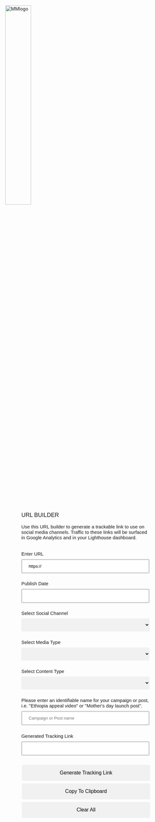 <html>

  <head>
  <meta charset="utf-8">
  <meta name="viewport" content="width=device-width, initial-scale=1">
  <title>jQuery UI Datepicker - Default functionality</title>
  <link rel="stylesheet" href="//code.jquery.com/ui/1.12.1/themes/base/jquery-ui.css">
  <link rel="stylesheet" href="/resources/demos/style.css">
  <script src="https://code.jquery.com/jquery-1.12.4.js"></script>
  <script src="https://code.jquery.com/ui/1.12.1/jquery-ui.js"></script>
  <script>
  $( function() {
    $( "#datepicker" ).datepicker({ dateFormat: 'dd-mm-yy' });
  } );
  </script>
  <style> 

.center {
  text-align:center;
  color:  #3F3F58;
  margin: auto;
  width: 60%;
  border: 2px;
  border-style: solid;
  border-color: #3F3F58; 
  border-radius: 20px; 
  padding: 10px;
}
.nest {
  text-align:left;
  margin: auto;
  width: 80%;
  border: 3px;
  padding: 10px;
  font-family: Arial, Helvetica, sans-serif;
  font-size: 15px;
}
#channel{
  width: 100%;
  padding: 12px 20px;
  margin: 8px 0;
  box-sizing: border-box;
  border: none;
  border-radius: 4px;
  }
#content_type{
  width: 100%;
  padding: 12px 20px;
  margin: 8px 0;
  box-sizing: border-box;
  border: none;
  border-radius: 4px;
  }
#media_type{
  width: 100%;
  padding: 12px 20px;
  margin: 8px 0;
  box-sizing: border-box;
  border: none;
  border-radius: 4px;
  }
 #category{
  width: 100%;
  padding: 12px 20px;
  margin: 8px 0;
  box-sizing: border-box;
  border: none;
  border-radius: 4px;
  }
select {
  width: 100%;
  padding: 12px 20px;
  border: none;
  border-radius: 4px;
  background-color: #f1f1f1;
}
input[type=text] {
  width: 100%;
  padding: 12px 20px;
  margin: 8px 0;
  box-sizing: border-box;
  border: 3px solid #ccc;
  -webkit-transition: 0.5s;
  transition: 0.5s;
  outline: none;
  border-radius: 4px;
}
input[type=text]:focus {
  border: 3px solid #555;
  border-radius: 4px;
}
.button {
  width: 100%;
  background-color: #f1f1f1;
  border: #ffffff;
  border-radius: 4px;
  color: black;
  padding: 16px 32px;
  text-align: center;
  text-decoration: none;
  display: inline-block;
  font-size: 16px;
  margin: 4px 2px;
  transition-duration: 0.4s;
  cursor: pointer;
}
.button:hover {
  width: 100%;
  background-color: #008CBA;
  color: white;
}
</style>
  </head>
  <body>
<div class="center">
<br>
<img width = 40% margin = auto src="https://lh3.google.com/u/0/d/1Y20KfjKDHrmnPYOunflno21IiMqCy2Mn=w1920-h1009-iv1" alt="MMlogo">
<div class="nest"> 
<br>
<span style = "font-size: 18px">URL BUILDER</span>
<br>
<br>
<span>Use this URL builder to generate a trackable link to use on social media channels. Traffic to these links will be surfaced in Google Analytics and in your Lighthouse dashboard.</span>
<br>
<br>
<br>
<label for="URL">Enter URL</label>
<br>
<input type="text" id="URL" name="URL" value="https://">
<br>
<p>Publish Date<input type="text" id="datepicker"></p>
<label for="channel">Select Social Channel</label>
<br>
  <select name="channel_select" id="channel">
    <option value=""></option>
  <option value="?utm_source=facebook.com">Facebook</option>
  <option value="?utm_source=l.instagram.com">Instagram</option>
  <option value="?utm_source=twitter.com">Twitter</option>
  <option value="?utm_source=linkedin.com">LinkedIn</option>
</select>
<br>
<br>
<label for="type">Select Media Type</label>
<br>
  <select name="media_type_select" id="media_type">
  <option value=""></option>
  <option value="&utm_medium=social">Organic</option>
  <option value="&utm_medium=paid_social">Paid</option>
</select>
<br>
<br>
<label for="type">Select Content Type</label>
<br>
  <select name="content_type_select" id="content_type">
  <option value=""></option>
  <option value="&social_content_type=Broad%20Reach">Broad Reach</option>
  <option value="&social_content_type=Informative">Informative</option>
  <option value="&social_content_type=Action%20Driver">Action Driver</option>
  <option value="&social_content_type=Engagement">Engagement</option>
  <option value="&social_content_type=Core">Core</option>
</select>
<br>
<br>
<label for="fname">Please enter an identifiable name for your campaign or post, i.e. "Ethiopia appeal video" or "Mother's day launch post".</label>
<br>
<input type="text" id="campaign_name" name="campaign_name" placeholder="Campaign or Post name">
<br>
<br>
<label for="fname">Generated Tracking Link</label>
<br>
<input type="text" id="output" name="output">
<br>
<br>
<button class="button" id="generate">Generate Tracking Link</button>
<button class="button" id="copy">Copy To Clipboard</button>
<button class="button" id="clear">Clear All</button>
</div>
<br>

</div>
<script>

document.getElementById("generate").addEventListener("click",linkBuild);
document.getElementById("copy").addEventListener("click",copyFunction);
document.getElementById("clear").addEventListener("click",clearFunction);

function linkBuild() {
var URL = document.getElementById("URL").value
var channel = document.getElementById("channel").value
var media_type = document.getElementById("media_type").value
var content_type = document.getElementById("content_type").value
var campaign_name = document.getElementById("campaign_name").value
var campaign_name_replaced = campaign_name.split(' ').join('%20');
var campaign_name_lowercase = campaign_name_replaced.toLowerCase();
var campaign = campaign_name_lowercase.charAt(0).toUpperCase() + campaign_name_lowercase.slice(1);
var publish_date= document.getElementById("datepicker").value
var publish_date_cleaned = publish_date.split('/').join('-');

document.getElementById("output").value =URL+channel+media_type+"&utm_campaign="+campaign+"&social_publish_date="+publish_date_cleaned+content_type;
document.getElementById("output").style.color = "green";
document.getElementById("generate").innerHTML = "Generate Again";
}

function copyFunction() {
  /* Get the text field */
  var copyText = document.getElementById("output");

  /* Select the text field */
  copyText.select();
  copyText.setSelectionRange(0, 99999); /* For mobile devices */

  /* Copy the text inside the text field */
  document.execCommand("copy");

  /* Alert the copied text */
  alert("Copied to Clipboard");
}

function clearFunction() {
  document.getElementById("output").value = "";
  document.getElementById("URL").value = "https://";
  document.getElementById("content_type").value = "";
  document.getElementById("media_type").value = "";
  document.getElementById("campaign_name").value = "";
  document.getElementById("campaign_name").placeholder = "Please enter a name for you campaign or post";
  document.getElementById("datepicker").value ="";
}
</script>

  </body>
</html>
